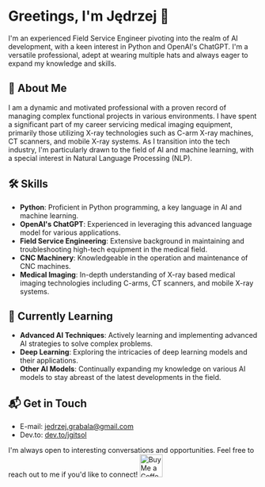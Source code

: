 # Greetings, I'm Jędrzej 👋

I'm an experienced Field Service Engineer pivoting into the realm of AI development, with a keen interest in Python and OpenAI's ChatGPT. I'm a versatile professional, adept at wearing multiple hats and always eager to expand my knowledge and skills.

## 🚀 About Me
I am a dynamic and motivated professional with a proven record of managing complex functional projects in various environments. I have spent a significant part of my career servicing medical imaging equipment, primarily those utilizing X-ray technologies such as C-arm X-ray machines, CT scanners, and mobile X-ray systems. As I transition into the tech industry, I'm particularly drawn to the field of AI and machine learning, with a special interest in Natural Language Processing (NLP).

## 🛠 Skills
- **Python**: Proficient in Python programming, a key language in AI and machine learning.
- **OpenAI's ChatGPT**: Experienced in leveraging this advanced language model for various applications.
- **Field Service Engineering**: Extensive background in maintaining and troubleshooting high-tech equipment in the medical field.
- **CNC Machinery**: Knowledgeable in the operation and maintenance of CNC machines.
- **Medical Imaging**: In-depth understanding of X-ray based medical imaging technologies including C-arms, CT scanners, and mobile X-ray systems.

## 🎯 Currently Learning
- **Advanced AI Techniques**: Actively learning and implementing advanced AI strategies to solve complex problems.
- **Deep Learning**: Exploring the intricacies of deep learning models and their applications.
- **Other AI Models**: Continually expanding my knowledge on various AI models to stay abreast of the latest developments in the field.

## 📬 Get in Touch
- E-mail: jedrzej.grabala@gmail.com
- Dev.to: [dev.to/jgitsol](https://dev.to/jgitsol)

I'm always open to interesting conversations and opportunities. Feel free to reach out to me if you'd like to connect!
<a href='https://ko-fi.com/jgit_sol' target='_blank'><img height='35' style='border:0px;height:46px;' src='https://az743702.vo.msecnd.net/cdn/kofi3.png?v=0' border='0' alt='Buy Me a Coffee at ko-fi.com' />
